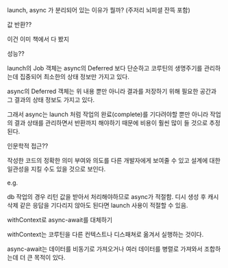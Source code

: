 launch, async 가 분리되어 있는 이유가 뭘까? (주저리 뇌피셜 잔뜩 포함)

값 반환??

이건 이미 책에서 다 봤지


성능??

launch의 Job 객체는 async의 Deferred 보다 단순하고 코루틴의 생명주기를 관리하는데 집중되어 최소한의 상태 정보만 가지고 있다.

async의 Deferred 객체는 위 내용 뿐만 아니라 결과를 저장하기 위해 필요한 공간과 그 결과의 상태 정보도 가지고 있다.

그래서 async는 launch 처럼 작업의 완료(complete)를 기다려야할 뿐만 아니라 작업의 결과 상태를 관리하면서 반환까지 해야하기 때문에 비용이 훨씬 많이 들 것으로 추정된다.


인문학적 접근??

작성한 코드의 정확한 의미 부여와 의도를 다른 개발자에게 보여줄 수 있고 설계에 대한 일관성을 지킬 수도 있을 것으로 보인다.

e.g.

db 작업의 경우 리턴 값을 받아서 처리해야하므로 async가 적절함.
디시 생성 후 캐시 삭제 같은 응답을 기다리지 않아도 된다면 launch 사용이 적절할 수 있음.


withContext로 async-await를 대체하기

withContext는 코루틴을 다른 컨텍스트나 디스패쳐로 옮겨서 실행하는 것이다.

async-await는 데이터를 비동기로 가져오거나 여러 데이터를 병렬로 가져와서 조합하는데 더 큰 목적이 있다.
